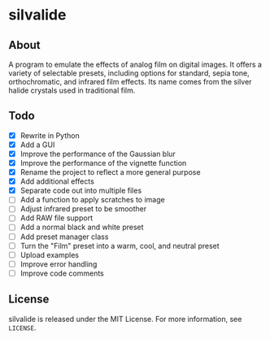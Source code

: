 # silvalide

## About
A program to emulate the effects of analog film on digital images.
It offers a variety of selectable presets, including options for standard, sepia tone, orthochromatic, and infrared film effects.
Its name comes from the silver halide crystals used in traditional film.

## Todo
- [x] Rewrite in Python
- [x] Add a GUI
- [x] Improve the performance of the Gaussian blur
- [x] Improve the performance of the vignette function
- [x] Rename the project to reflect a more general purpose
- [x] Add additional effects
- [x] Separate code out into multiple files
- [ ] Add a function to apply scratches to image
- [ ] Adjust infrared preset to be smoother
- [ ] Add RAW file support
- [ ] Add a normal black and white preset
- [ ] Add preset manager class
- [ ] Turn the "Film" preset into a warm, cool, and neutral preset
- [ ] Upload examples
- [ ] Improve error handling
- [ ] Improve code comments

## License
silvalide is released under the MIT License. For more information, see `LICENSE`.
